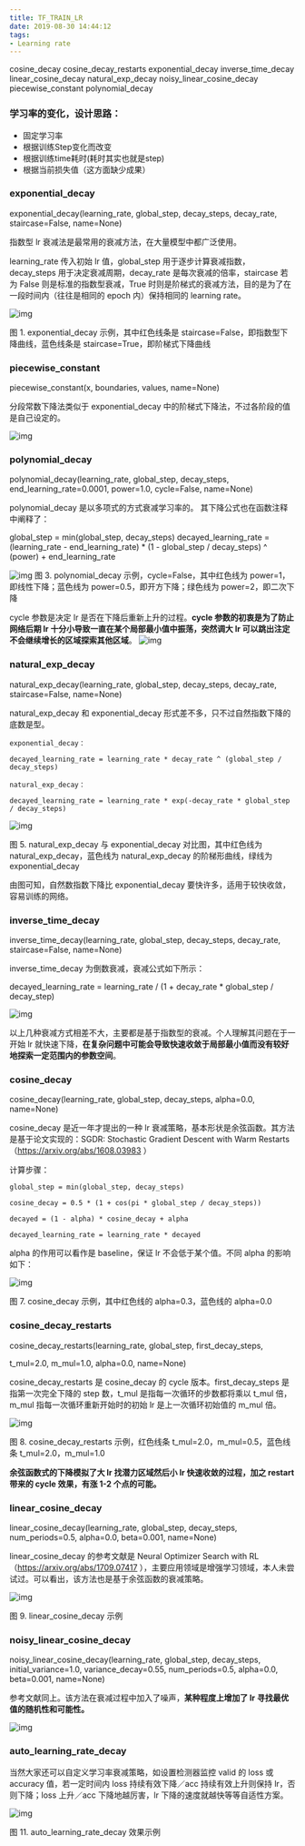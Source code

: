 ```yaml
---
title: TF_TRAIN_LR
date: 2019-08-30 14:44:12
tags:
- Learning rate
---
```


cosine_decay
cosine_decay_restarts
exponential_decay
inverse_time_decay
linear_cosine_decay
natural_exp_decay
noisy_linear_cosine_decay
piecewise_constant
polynomial_decay

### 学习率的变化，设计思路：

- 固定学习率
- 根据训练Step变化而改变
- 根据训练time耗时(耗时其实也就是step)
- 根据当前损失值（这方面缺少成果）

  

<!-- more -->

### **exponential_decay**

exponential_decay(learning_rate, global_step, decay_steps, decay_rate, staircase=False, name=None)

指数型 lr 衰减法是最常用的衰减方法，在大量模型中都广泛使用。

learning_rate 传入初始 lr 值，global_step 用于逐步计算衰减指数，decay_steps 用于决定衰减周期，decay_rate 是每次衰减的倍率，staircase 若为 False 则是标准的指数型衰减，True 时则是阶梯式的衰减方法，目的是为了在一段时间内（往往是相同的 epoch 内）保持相同的 learning rate。



![img](TF-TRAIN-LR/98ef25de439a4c25ac728f27eb42d329.jpeg)

图 1. exponential_decay 示例，其中红色线条是 staircase=False，即指数型下降曲线，蓝色线条是 staircase=True，即阶梯式下降曲线



### piecewise_constant

piecewise_constant(x, boundaries, values, name=None)

分段常数下降法类似于 exponential_decay 中的阶梯式下降法，不过各阶段的值是自己设定的。

![img](TF-TRAIN-LR/75400669ed99405d986823ac971f6548.jpeg)

### **polynomial_decay**

polynomial_decay(learning_rate, global_step, decay_steps, end_learning_rate=0.0001, power=1.0, cycle=False, name=None)

polynomial_decay 是以多项式的方式衰减学习率的。
其下降公式也在函数注释中阐释了：

global_step = min(global_step, decay_steps)
decayed_learning_rate = (learning_rate - end_learning_rate) * (1 - global_step / decay_steps) ^ (power) + end_learning_rate

![img](TF-TRAIN-LR/eaff3146df7d43fb9da3ae93aa7e5f1d.jpeg)
图 3. polynomial_decay 示例，cycle=False，其中红色线为 power=1，即线性下降；蓝色线为 power=0.5，即开方下降；绿色线为 power=2，即二次下降

cycle 参数是决定 lr 是否在下降后重新上升的过程。**cycle 参数的初衷是为了防止网络后期 lr 十分小导致一直在某个局部最小值中振荡，突然调大 lr 可以跳出注定不会继续增长的区域探索其他区域**。
![img](TF-TRAIN-LR/f220bd6b4c2f4244be7ce18e9b28539b.jpeg)

### **natural_exp_decay**

natural_exp_decay(learning_rate, global_step, decay_steps, decay_rate, staircase=False, name=None)

natural_exp_decay 和 exponential_decay 形式差不多，只不过自然指数下降的底数是型。

```
exponential_decay：

decayed_learning_rate = learning_rate * decay_rate ^ (global_step / decay_steps)

natural_exp_decay：

decayed_learning_rate = learning_rate * exp(-decay_rate * global_step / decay_steps)
```

![img](TF-TRAIN-LR/522222516549497580acf24b993a072f.jpeg)

图 5. natural_exp_decay 与 exponential_decay 对比图，其中红色线为 natural_exp_decay，蓝色线为 natural_exp_decay 的阶梯形曲线，绿线为 exponential_decay

由图可知，自然数指数下降比 exponential_decay 要快许多，适用于较快收敛，容易训练的网络。

### **inverse_time_decay**

inverse_time_decay(learning_rate, global_step, decay_steps, decay_rate, staircase=False, name=None)

inverse_time_decay 为倒数衰减，衰减公式如下所示：

decayed_learning_rate = learning_rate / (1 + decay_rate * global_step / decay_step)

![img](TF-TRAIN-LR/31545456c4d346bfaa3e9d37c20df2f1.jpeg)

以上几种衰减方式相差不大，主要都是基于指数型的衰减。个人理解其问题在于一开始 lr 就快速下降，**在复杂问题中可能会导致快速收敛于局部最小值而没有较好地探索一定范围内的参数空间**。

### **cosine_decay**

cosine_decay(learning_rate, global_step, decay_steps, alpha=0.0, name=None)

cosine_decay 是近一年才提出的一种 lr 衰减策略，基本形状是余弦函数。其方法是基于论文实现的：SGDR: Stochastic Gradient Descent with Warm Restarts（https://arxiv.org/abs/1608.03983 ）

计算步骤：

```
global_step = min(global_step, decay_steps)

cosine_decay = 0.5 * (1 + cos(pi * global_step / decay_steps))

decayed = (1 - alpha) * cosine_decay + alpha

decayed_learning_rate = learning_rate * decayed
```

alpha 的作用可以看作是 baseline，保证 lr 不会低于某个值。不同 alpha 的影响如下：

![img](TF-TRAIN-LR/0d562926d17b4eda9a67ae2cac1740cd.jpeg)

图 7. cosine_decay 示例，其中红色线的 alpha=0.3，蓝色线的 alpha=0.0

### **cosine_decay_restarts**

cosine_decay_restarts(learning_rate, global_step, first_decay_steps,

t_mul=2.0, m_mul=1.0, alpha=0.0, name=None)

cosine_decay_restarts 是 cosine_decay 的 cycle 版本。first_decay_steps 是指第一次完全下降的 step 数，t_mul 是指每一次循环的步数都将乘以 t_mul 倍，m_mul 指每一次循环重新开始时的初始 lr 是上一次循环初始值的 m_mul 倍。

![img](TF-TRAIN-LR/b7f9bf1457a74528869234f9f7100221.jpeg)

图 8. cosine_decay_restarts 示例，红色线条 t_mul=2.0，m_mul=0.5，蓝色线条 t_mul=2.0，m_mul=1.0

**余弦函数式的下降模拟了大 lr 找潜力区域然后小 lr 快速收敛的过程，加之 restart 带来的 cycle 效果，有涨 1-2 个点的可能。**



### **linear_cosine_decay**

linear_cosine_decay(learning_rate, global_step, decay_steps, num_periods=0.5, alpha=0.0, beta=0.001, name=None)

linear_cosine_decay 的参考文献是 Neural Optimizer Search with RL（https://arxiv.org/abs/1709.07417 ），主要应用领域是增强学习领域，本人未尝试过。可以看出，该方法也是基于余弦函数的衰减策略。

![img](TF-TRAIN-LR/f1d4ff4524ec4980abd733be5f80cbae.jpeg)

图 9. linear_cosine_decay 示例

### **noisy_linear_cosine_decay**

noisy_linear_cosine_decay(learning_rate, global_step, decay_steps, initial_variance=1.0, variance_decay=0.55, num_periods=0.5, alpha=0.0, beta=0.001, name=None)

参考文献同上。该方法在衰减过程中加入了噪声，**某种程度上增加了 lr 寻找最优值的随机性和可能性。**

![img](TF-TRAIN-LR/963d0c025134429182bf157c10fe03d9.jpeg)

### **auto_learning_rate_decay**

当然大家还可以自定义学习率衰减策略，如设置检测器监控 valid 的 loss 或 accuracy 值，若一定时间内 loss 持续有效下降／acc 持续有效上升则保持 lr，否则下降；loss 上升／acc 下降地越厉害，lr 下降的速度就越快等等自适性方案。

![img](TF-TRAIN-LR/8a1bd3d2942241fcbcf56cedf4c2de1b.jpeg)

图 11. auto_learning_rate_decay 效果示例